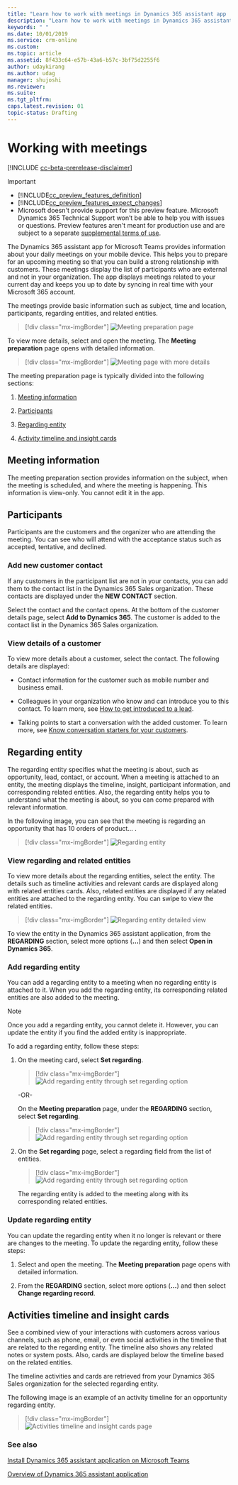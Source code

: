 ```yaml
---
title: "Learn how to work with meetings in Dynamics 365 assistant app | MicrosoftDocs"
description: "Learn how to work with meetings in Dynamics 365 assistant app."
keywords: " "
ms.date: 10/01/2019
ms.service: crm-online
ms.custom: 
ms.topic: article
ms.assetid: 8f433c64-e57b-43a6-b57c-3bf75d2255f6
author: udaykirang
ms.author: udag
manager: shujoshi
ms.reviewer: 
ms.suite: 
ms.tgt_pltfrm: 
caps.latest.revision: 01
topic-status: Drafting
---
```


# Working with meetings

[!INCLUDE [cc-beta-prerelease-disclaimer](../includes/cc-beta-prerelease-disclaimer.md)]

> [!IMPORTANT]
> - [!INCLUDE[cc_preview_features_definition](../includes/cc-preview-features-definition.md)]  
> - [!INCLUDE[cc_preview_features_expect_changes](../includes/cc-preview-features-expect-changes.md)]
> - Microsoft doesn't provide support for this preview feature. Microsoft Dynamics 365 Technical Support won’t be able to help you with issues or questions. Preview features aren't meant for production use and are subject to a separate [supplemental terms of use](https://go.microsoft.com/fwlink/p/?linkid=870960).

The Dynamics 365 assistant app for Microsoft Teams provides information about your daily meetings on your mobile device. This helps you to prepare for an upcoming meeting so that you can build a strong relationship with customers. These meetings display the list of participants who are external and not in your organization. The app displays meetings related to your current day and keeps you up to date by syncing in real time with your Microsoft 365 account. 

The meetings provide basic information such as subject, time and location, participants, regarding entities, and related entities. 

> [!div class="mx-imgBorder"]
> ![Meeting preparation page](media/si-teams-app-meeting-preparations.png "Meeting preparation page") 

To view more details, select and open the meeting. The **Meeting preparation** page opens with detailed information. 

> [!div class="mx-imgBorder"]
> ![Meeting page with more details](media/si-teams-app-meeting-preparations-more-details.png "Meeting page with more details")  

The meeting preparation page is typically divided into the following sections:

1.	[Meeting information](#meeting-information) 

2.	[Participants](#participants)

3.	[Regarding entity](#regarding-entity)

4.	[Activity timeline and insight cards](#activities-timeline-and-insight-cards)

## Meeting information

The meeting preparation section provides information on the subject, when the meeting is scheduled, and where the meeting is happening. This information is view-only. You cannot edit it in the app. 

## Participants

Participants are the customers and the organizer who are attending the meeting. You can see who will attend with the acceptance status such as accepted, tentative, and declined. 

### Add new customer contact

If any customers in the participant list are not in your contacts, you can add them to the contact list in the Dynamics 365 Sales organization. These contacts are displayed under the **NEW CONTACT** section. 


Select the contact and the contact opens. At the bottom of the customer details page, select **Add to Dynamics 365**. The customer is added to the contact list in the Dynamics 365 Sales organization.

### View details of a customer

To view more details about a customer, select the contact. The following details are displayed:

-	Contact information for the customer such as mobile number and business email.

-	Colleagues in your organization who know and can introduce you to this contact. To learn more, see [How to get introduced to a lead](who-knows-whom.md).

-	Talking points to start a conversation with the added customer. To learn more, see [Know conversation starters for your customers](talking-points.md).

## Regarding entity

The regarding entity specifies what the meeting is about, such as opportunity, lead, contact, or account. When a meeting is attached to an entity, the meeting displays the timeline, insight, participant information, and corresponding related entities. Also, the regarding entity helps you to understand what the meeting is about, so you can come prepared with relevant information.

In the following image, you can see that the meeting is regarding an opportunity that has 10 orders of product... .

> [!div class="mx-imgBorder"]
> ![Regarding entity](media/si-teams-app-regarding-entity.png "Regarding entity")

### View regarding and related entities

To view more details about the regarding entities, select the entity. The details such as timeline activities and relevant cards are displayed along with related entities cards. Also, related entities are displayed if any related entities are attached to the regarding entity. You can swipe to view the related entities. 

> [!div class="mx-imgBorder"]
> ![Regarding entity detailed view](media/si-teams-app-regarding-entity-details.png "Regarding entity detailed view")

To view the entity in the Dynamics 365 assistant application, from the **REGARDING** section, select more options (**…**) and then select **Open in Dynamics 365**.

### Add regarding entity

You can add a regarding entity to a meeting when no regarding entity is attached to it. When you add the regarding entity, its corresponding related entities are also added to the meeting. 

> [!NOTE]
> Once you add a regarding entity, you cannot delete it. However, you can update the entity if you find the added entity is inappropriate. 

To add a regarding entity, follow these steps:

1.	On the meeting card, select **Set regarding**.

    > [!div class="mx-imgBorder"]
    > ![Add regarding entity through set regarding option](media/si-teams-app-set-regarding-option.png "Add regarding entity through set regarding option") 

    -OR-

    On the **Meeting preparation** page, under the **REGARDING** section, select **Set regarding**. 

    > [!div class="mx-imgBorder"]
    > ![Add regarding entity through set regarding option](media/si-teams-app-set-regarding-option-section.png "Add regarding entity through set regarding option") 

2.	On the **Set regarding** page, select a regarding field from the list of entities.

    > [!div class="mx-imgBorder"]
    > ![Add regarding entity through set regarding option](media/si-teams-app-search-regarding-entity.png "Add regarding entity through set regarding option")
 
    The regarding entity is added to the meeting along with its corresponding related entities.

### Update regarding entity

You can update the regarding entity when it no longer is relevant or there are changes to the meeting. To update the regarding entity, follow these steps:

1.	Select and open the meeting. The **Meeting preparation** page opens with detailed information.

2.	From the **REGARDING** section, select more options (**…**) and then select **Change regarding record**.

## Activities timeline and insight cards

See a combined view of your interactions with customers across various channels, such as phone, email, or even social activities in the timeline that are related to the regarding entity. The timeline also shows any related notes or system posts. Also, cards are displayed below the timeline based on the related entities.

The timeline activities and cards are retrieved from your Dynamics 365 Sales organization for the selected regarding entity.

The following image is an example of an activity timeline for an opportunity regarding entity.

> [!div class="mx-imgBorder"]
> ![Activities timeline and insight cards page](media/si-teams-app-activities-timeline-insights-cards.png "Activities timeline and insight cards page")

### See also

[Install Dynamics 365 assistant application on Microsoft Teams](install-assistant-application-microsoft-teams.md)

[Overview of Dynamics 365 assistant application](overview-dynamics-365-assistant-app-teams.md)
